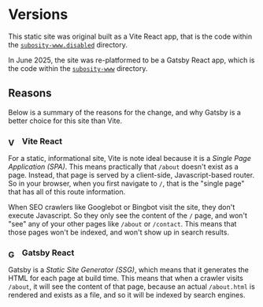 # Versions

This static site was original built as a Vite React app, that is the code within the [`subosity-www.disabled`](./subosity-www.disabled) directory.

In June 2025, the site was re-platformed to be a Gatsby React app, which is the code within the [`subosity-www`](./subosity-www) directory.

## Reasons

Below is a summary of the reasons for the change, and why Gatsby is a better choice for this site than Vite.

### <img src="https://vetores.org/d/vite-js-logo.svg" alt="Vite Logo" width="16" style="vertical-align:middle; margin-right:8px;" />&nbsp;Vite React

For a  static, informational site, Vite is note ideal because it is a *Single Page Application (SPA)*. This means practically that `/about` doesn't exist as a page. Instead,  that page is served by a client-side, Javascript-based router. So in your browser, when you first navigate to `/`, that is the "single page" that has all of this route information.

When SEO crawlers like Googlebot or Bingbot visit the site, they don't execute Javascript. So they only see the content of the `/` page, and won't "see" any of your other pages like `/about` or `/contact`. This means that those pages won't be indexed, and won't show up in search results.

### <img src="https://www.svgrepo.com/show/331403/gatsby.svg" alt="Gatsby Logo" width="16" style="vertical-align:middle; margin-right:8px;" />&nbsp;Gatsby React

Gatsby is a *Static Site Generator (SSG)*, which means that it generates the HTML for each page at build time. This means that when a crawler visits `/about`, it will see the content of that page, because an actual `/about.html` is rendered and exists as a file, and so it will be indexed by search engines.

